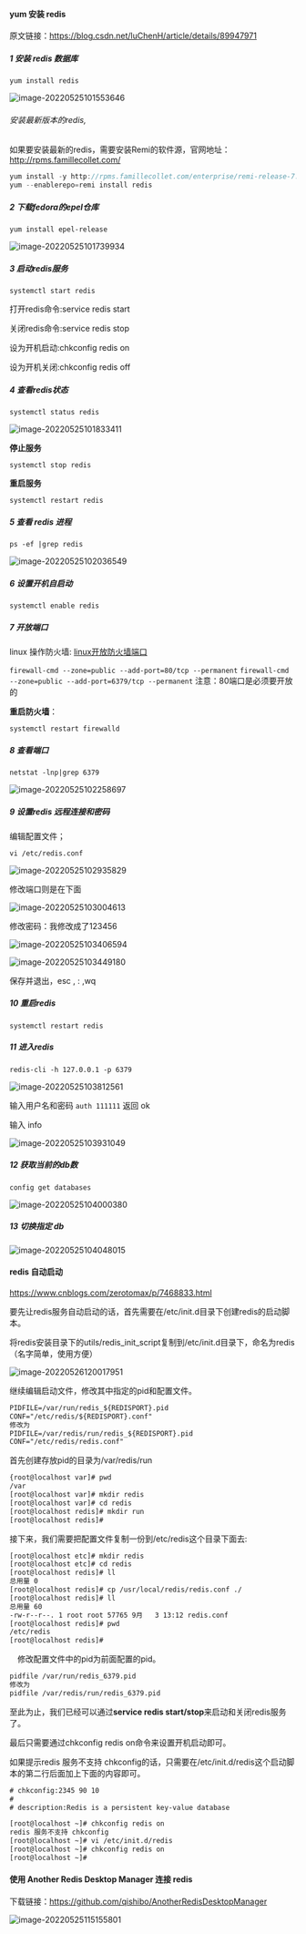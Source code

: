#### yum 安装 redis

原文链接：https://blog.csdn.net/luChenH/article/details/89947971

##### 1 安装 redis 数据库

`yum install redis`

![image-20220525101553646](media/images/image-20220525101553646.png)

###### 安装最新版本的redis,

如果要安装最新的redis，需要安装Remi的软件源，官网地址：http://rpms.famillecollet.com/

```java
yum install -y http://rpms.famillecollet.com/enterprise/remi-release-7.rpm
yum --enablerepo=remi install redis
```



##### 2 下载fedora的epel仓库

`yum install epel-release`

![image-20220525101739934](media/images/image-20220525101739934.png)

##### 3 启动redis服务

`systemctl start redis`

打开redis命令:service redis start

关闭redis命令:service redis stop

设为开机启动:chkconfig redis on

设为开机关闭:chkconfig redis off

##### 4 查看redis状态

`systemctl status redis`

![image-20220525101833411](media/images/image-20220525101833411.png)

 **停止服务**

`systemctl stop redis `

**重启服务**

`systemctl restart redis`

##### 5 查看 redis 进程 

`ps -ef |grep redis`

![image-20220525102036549](media/images/image-20220525102036549.png)

##### 6 设置开机自启动

`systemctl enable redis`

##### 7 开放端口 

linux 操作防火墙: [linux开放防火墙端口](https://blog.csdn.net/luChenH/article/details/106329236) 

`firewall-cmd --zone=public --add-port=80/tcp --permanent`
`firewall-cmd --zone=public --add-port=6379/tcp --permanent`
注意：80端口是必须要开放的

**重启防火墙**：

`systemctl restart firewalld`

##### 8 查看端口  

`netstat -lnp|grep 6379`

![image-20220525102258697](media/images/image-20220525102258697.png)

##### 9 设置redis 远程连接和密码

编辑配置文件；

`vi /etc/redis.conf`

![image-20220525102935829](media/images/image-20220525102935829.png)

修改端口则是在下面

![image-20220525103004613](media/images/image-20220525103004613.png)

修改密码：我修改成了123456

![image-20220525103406594](media/images/image-20220525103406594.png)

![image-20220525103449180](media/images/image-20220525103449180.png)

保存并退出，esc , : ,wq

##### 10 重启redis

`systemctl restart redis` 

##### 11 进入redis 

`redis-cli -h 127.0.0.1 -p 6379`

![image-20220525103812561](media/images/image-20220525103812561.png)

输入用户名和密码 `auth 111111`  返回 ok

输入 info

![image-20220525103931049](media/images/image-20220525103931049.png)

##### 12 获取当前的db数  

`config get databases`

![image-20220525104000380](media/images/image-20220525104000380.png)

##### 13 切换指定 db 

![image-20220525104048015](media/images/image-20220525104048015.png)



#### redis 自动启动 

https://www.cnblogs.com/zerotomax/p/7468833.html 

要先让redis服务自动启动的话，首先需要在/etc/init.d目录下创建redis的启动脚本。

将redis安装目录下的utils/redis_init_script复制到/etc/init.d目录下，命名为redis（名字简单，使用方便）

![image-20220526120017951](media/images/image-20220526120017951.png)

继续编辑启动文件，修改其中指定的pid和配置文件。

```xml
PIDFILE=/var/run/redis_${REDISPORT}.pid
CONF="/etc/redis/${REDISPORT}.conf"
修改为
PIDFILE=/var/redis/run/redis_${REDISPORT}.pid
CONF="/etc/redis/redis.conf"
```

首先创建存放pid的目录为/var/redis/run　　

```xml
{root@localhost var]# pwd
/var
[root@localhost var]# mkdir redis
[root@localhost var]# cd redis
[root@localhost redis]# mkdir run
[root@localhost redis]#
```

接下来，我们需要把配置文件复制一份到/etc/redis这个目录下面去:

```xml
[root@localhost etc]# mkdir redis
[root@localhost etc]# cd redis
[root@localhost redis]# ll
总用量 0
[root@localhost redis]# cp /usr/local/redis/redis.conf ./
[root@localhost redis]# ll
总用量 60
-rw-r--r--. 1 root root 57765 9月   3 13:12 redis.conf
[root@localhost redis]# pwd
/etc/redis
[root@localhost redis]#
```

　修改配置文件中的pid为前面配置的pid。

```xml
pidfile /var/run/redis_6379.pid
修改为
pidfile /var/redis/run/redis_6379.pid
```

至此为止，我们已经可以通过**service redis start/stop**来启动和关闭redis服务了。

最后只需要通过chkconfig redis on命令来设置开机启动即可。

如果提示redis 服务不支持 chkconfig的话，只需要在/etc/init.d/redis这个启动脚本的第二行后面加上下面的内容即可。

```xml
# chkconfig:2345 90 10
#
# description:Redis is a persistent key-value database
```

```xml
[root@localhost ~]# chkconfig redis on
redis 服务不支持 chkconfig
[root@localhost ~]# vi /etc/init.d/redis
[root@localhost ~]# chkconfig redis on
[root@localhost ~]#
```



#### 使用 Another Redis Desktop Manager 连接 redis 

下载链接：https://github.com/qishibo/AnotherRedisDesktopManager 

![image-20220525115155801](media/images/image-20220525115155801.png)

